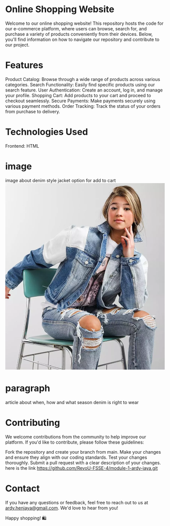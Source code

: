 # Online Shopping Website

Welcome to our online shopping website! This repository hosts the code for our e-commerce platform, where users can browse, search for, and purchase a variety of products conveniently from their devices. Below, you'll find information on how to navigate our repository and contribute to our project.

# Features
Product Catalog: Browse through a wide range of products across various categories.
Search Functionality: Easily find specific products using our search feature.
User Authentication: Create an account, log in, and manage your profile.
Shopping Cart: Add products to your cart and proceed to checkout seamlessly.
Secure Payments: Make payments securely using various payment methods.
Order Tracking: Track the status of your orders from purchase to delivery.

# Technologies Used
Frontend: HTML

# image
image about denim style jacket option for add to cart
<img src="jeans.webp" alt="woman with denim jacket and jeans pants">

# paragraph
article about when, how and what season denim is right to wear 

# Contributing
We welcome contributions from the community to help improve our platform. If you'd like to contribute, please follow these guidelines:

Fork the repository and create your branch from main.
Make your changes and ensure they align with our coding standards.
Test your changes thoroughly.
Submit a pull request with a clear description of your changes.
here is the link
https://github.com/RevoU-FSSE-4/module-1-ardy-jaya.git

# Contact
If you have any questions or feedback, feel free to reach out to us at ardy.henjaya@gmail.com. We'd love to hear from you!

Happy shopping! 🛍️